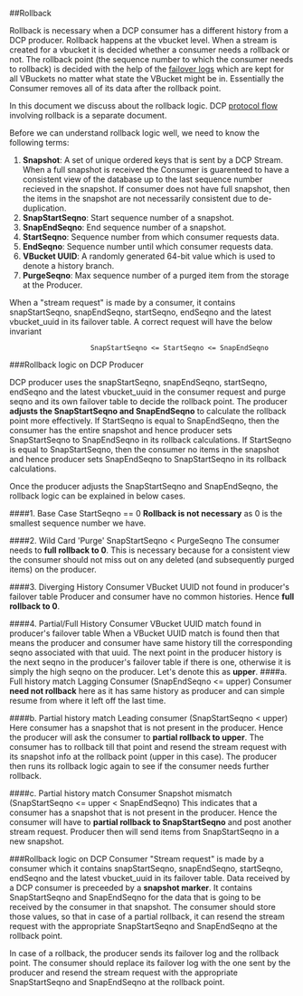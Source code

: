 ##Rollback

Rollback is necessary when a DCP consumer has a different history from a DCP producer.
Rollback happens at the vbucket level. When a stream is created for a vbucket it is decided whether a consumer needs a rollback or not. The rollback point (the sequence number to which the consumer needs to rollback) is decided with the help of the [failover logs](failure-scenarios.md) which are kept for all VBuckets no matter what state the VBucket might be in. Essentially the Consumer removes all of its data after the rollback point.

In this document we discuss about the rollback logic. DCP [protocol flow](protocol-flow.md) involving  rollback is a separate document.

Before we can understand rollback logic well, we need to know the following terms:

1. **Snapshot**: A set of unique ordered keys that is sent by a DCP Stream. When a full snapshot is received the Consumer is guarenteed to have a consistent view of the database up to the last sequence number recieved in the snapshot. If consumer does not have full snapshot, then the items in the snapshot are not necessarily consistent due to de-duplication.
2. **SnapStartSeqno**: Start sequence number of a snapshot.
3. **SnapEndSeqno**: End sequence number of a snapshot.
4. **StartSeqno**: Sequence number from which consumer requests data.
5. **EndSeqno**: Sequence number until which consumer requests data.
6. **VBucket UUID**: A randomly generated 64-bit value which is used to denote a history branch.
7. **PurgeSeqno**: Max sequence number of a purged item from the storage at the Producer.

When a "stream request" is made by a consumer, it contains snapStartSeqno, snapEndSeqno, startSeqno, endSeqno and the latest vbucket_uuid in its failover table. A correct request will have the below invariant

						SnapStartSeqno <= StartSeqno <= SnapEndSeqno

###Rollback logic on DCP Producer

DCP producer uses the snapStartSeqno, snapEndSeqno, startSeqno, endSeqno and the latest vbucket_uuid in the consumer request and purge seqno and its own failover table to decide the rollback point. The producer **adjusts the SnapStartSeqno and SnapEndSeqno** to calculate the rollback point more effectively. If StartSeqno is equal to SnapEndSeqno, then the consumer has the entire snapshot and hence producer sets SnapStartSeqno to SnapEndSeqno in its rollback calculations. If StartSeqno is equal to SnapStartSeqno, then the consumer no items in the snapshot and hence producer sets SnapEndSeqno to SnapStartSeqno in its rollback calculations.

Once the producer adjusts the SnapStartSeqno and SnapEndSeqno, the rollback logic can be explained in below cases.

####1. Base Case
	StartSeqno == 0
**Rollback is not necessary** as 0 is the smallest sequence number we have.

####2. Wild Card 'Purge'
	SnapStartSeqno < PurgeSeqno
The consumer needs to **full rollback to 0**. This is necessary because for a consistent view the consumer should not miss out on any deleted (and subsequently purged items) on the producer.

####3. Diverging History
	Consumer VBucket UUID not found in producer's failover table
Producer and consumer have no common histories. Hence **full rollback to 0**.

####4. Partial/Full History
Consumer VBucket UUID match found in producer's failover table
When a VBucket UUID match is found then that means the producer and consumer have same history till the corresponding seqno associated with that uuid. The next point in the producer history is the next seqno in the producer's failover table if there is one, otherwise it is simply the high seqno on the producer. Let's denote this as **upper**.
####a. Full history match
	Lagging Consumer (SnapEndSeqno <= upper)
Consumer **need not rollback** here as it has same history as producer and can simple resume from where it left off the last time.

####b. Partial history match
	Leading consumer (SnapStartSeqno < upper)
Here consumer has a snapshot that is not present in the producer. Hence the producer will ask the consumer to **partial rollback to upper**. The consumer has to rollback till that point and resend the stream request with its snapshot info at the rollback point (upper in this case). The producer then runs its rollback logic again to see if the consumer needs further rollback.

####c. Partial history match
	Consumer Snapshot mismatch (SnapStartSeqno <= upper < SnapEndSeqno)
This indicates that a consumer has a snapshot that is not present in the producer. Hence the consumer will have to **partial rollback to SnapStartSeqno** and post another stream request. Producer then will send items from SnapStartSeqno in a new snapshot.

###Rollback logic on DCP Consumer
"Stream request" is made by a consumer which it contains snapStartSeqno, snapEndSeqno, startSeqno, endSeqno and the latest vbucket_uuid in its failover table.
Data received by a DCP consumer is preceeded by a **snapshot marker**. It contains SnapStartSeqno and SnapEndSeqno for the data that is going to be received by the consumer in that snapshot. The consumer should store those values, so that in case of a partial rollback, it can resend the stream request with the appropriate SnapStartSeqno and SnapEndSeqno at the rollback point.

In case of a rollback, the producer sends its failover log and the rollback point. The consumer should replace its failover log with the one sent by the producer and resend the stream request with the appropriate SnapStartSeqno and SnapEndSeqno at the rollback point. 

